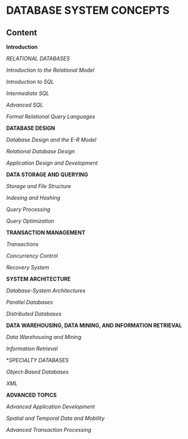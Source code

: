 # DATABASE SYSTEM CONCEPTS

## Content

**Introduction**

*RELATIONAL DATABASES*

*Introduction to the Relational Model*

*Introduction to SQL*

*Intermediate SQL*

*Advanced SQL*

*Formal Relational Query Languages*

**DATABASE DESIGN**

*Database Design and the E-R Model*

*Relational Database Design*

*Application Design and Development*

**DATA STORAGE AND QUERYING**

*Storage and File Structure*

*Indexing and Hashing*

*Query Processing*

*Query Optimization*

**TRANSACTION MANAGEMENT**

*Transactions*

*Concurrency Control*

*Recovery System*

**SYSTEM ARCHITECTURE**

*Database-System Architectures*

*Parallel Databases*

*Distributed Databases*

**DATA WAREHOUSING, DATA MINING, AND INFORMATION RETRIEVAL**

*Data Warehousing and Mining*

*Information Retrieval*

**SPECIALTY DATABASES*

*Object-Based Databases*

*XML*

**ADVANCED TOPICS**

*Advanced Application Development*

*Spatial and Temporal Data and Mobility*

*Advanced Transaction Processing*
